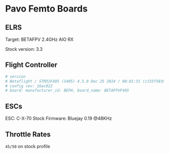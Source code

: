 
# Pavo Femto Boards

## ELRS

Target: BETAFPV 2.4GHz AIO RX

Stock version: 3.3

## Flight Controller

```bash
# version
# Betaflight / STM32F405 (S405) 4.5.0 Dec 25 2024 / 08:01:31 (c155f5830) MSP API: 1.46
# config rev: 16ac022
# board: manufacturer_id: BEFH, board_name: BETAFPVF405
```

## ESCs

ESC: C-X-70
Stock Firmware: Bluejay 0.19 @48KHz

## Throttle Rates

`45/50` on stock profile